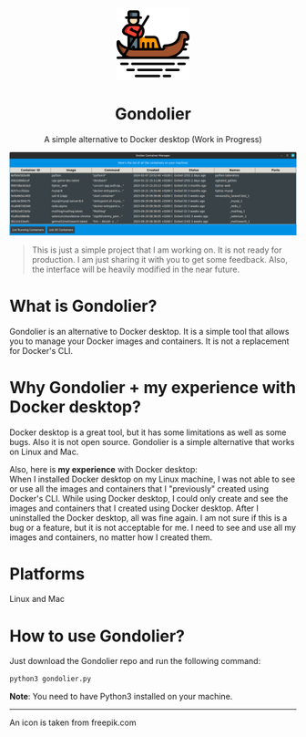 <p align="center">
    <img src="gondolier.png" height="128">
    <h1 align="center">Gondolier</h1>
    <p align="center">A simple alternative to Docker desktop (Work in Progress)</p>
</p>

![alt text](image.png)

> This is just a simple project that I am working on. It is not ready for production. I am just sharing it with you to get some feedback. Also, the interface will be heavily modified in the near future.

# What is Gondolier?

Gondolier is an alternative to Docker desktop. It is a simple tool that allows you to manage your Docker images and containers. It is not a replacement for Docker's CLI.

# Why Gondolier + my experience with Docker desktop?

Docker desktop is a great tool, but it has some limitations as well as some bugs. Also it is not open source. Gondolier is a simple alternative that works on Linux and Mac.

Also, here is **my experience** with Docker desktop:\
When I installed Docker desktop on my Linux machine, I was not able to see or use all the images and containers that I "previously" created using Docker's CLI. While using Docker desktop, I could only create and see the images and containers that I created using Docker desktop.
After I uninstalled the Docker desktop, all was fine again. I am not sure if this is a bug or a feature, but it is not acceptable for me. I need to see and use all my images and containers, no matter how I created them.

# Platforms

Linux and Mac

# How to use Gondolier?

Just download the Gondolier repo and run the following command:

```python
python3 gondolier.py
```

**Note**: You need to have Python3 installed on your machine.

---

An icon is taken from freepik.com
